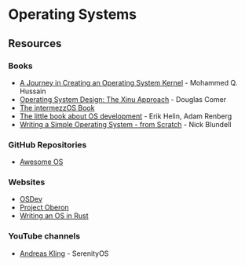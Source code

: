 # Operating Systems

## Resources

### Books

* [A Journey in Creating an Operating System Kernel](https://539kernel.com/) - Mohammed Q. Hussain
* [Operating System Design: The Xinu Approach](https://www.amazon.co.uk/Operating-System-Design-Approach-Second-ebook/dp/B00UVB2YA2) - Douglas Comer
* [The intermezzOS Book](https://intermezzos.github.io/book/)
* [The little book about OS development](https://littleosbook.github.io/) - Erik Helin, Adam Renberg
* [Writing a Simple Operating System - from Scratch](https://www.cs.bham.ac.uk/\~exr/lectures/opsys/10\_11/lectures/os-dev.pdf) - Nick Blundell

### GitHub Repositories

* [Awesome OS](https://github.com/jubalh/awesome-os)

### Websites

* [OSDev](https://wiki.osdev.org/Main\_Page)
* [Project Oberon](https://www.projectoberon.com/)
* [Writing an OS in Rust](https://os.phil-opp.com/)

### YouTube channels

* [Andreas Kling](https://www.youtube.com/c/AndreasKling/videos) - SerenityOS
